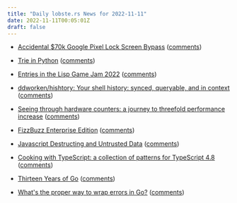 ```yaml
---
title: "Daily lobste.rs News for 2022-11-11"
date: 2022-11-11T00:05:01Z
draft: false
---
```






- [Accidental $70k Google Pixel Lock Screen Bypass](https://bugs.xdavidhu.me/google/2022/11/10/accidental-70k-google-pixel-lock-screen-bypass/)
  ([comments](https://lobste.rs/s/ny6jjf/accidental_70k_google_pixel_lock_screen))



- [Trie in Python](https://softwaremaniacs.org/blog/2022/11/10/python-trie/en/)
  ([comments](https://lobste.rs/s/cb4oqs/trie_python))



- [Entries in the Lisp Game Jam 2022](https://itch.io/jam/lisp-game-jam-2022/results)
  ([comments](https://lobste.rs/s/fniffh/entries_lisp_game_jam_2022))



- [ddworken/hishtory: Your shell history: synced, queryable, and in context](https://github.com/ddworken/hishtory)
  ([comments](https://lobste.rs/s/c6mbot/ddworken_hishtory_your_shell_history))



- [Seeing through hardware counters: a journey to threefold performance increase](https://netflixtechblog.com/seeing-through-hardware-counters-a-journey-to-threefold-performance-increase-2721924a2822)
  ([comments](https://lobste.rs/s/rslctm/seeing_through_hardware_counters))



- [FizzBuzz Enterprise Edition](https://github.com/EnterpriseQualityCoding/FizzBuzzEnterpriseEdition)
  ([comments](https://lobste.rs/s/qz26yq/fizzbuzz_enterprise_edition))



- [Javascript Destructing and Untrusted Data](http://www.petecorey.com/blog/2022/11/09/javascript-destructing-and-untrusted-data/)
  ([comments](https://lobste.rs/s/1xcwfw/javascript_destructing_untrusted_data))



- [Cooking with TypeScript: a collection of patterns for TypeScript 4.8](https://github.com/adamshaylor/cooking-with-typescript)
  ([comments](https://lobste.rs/s/93pfub/cooking_with_typescript_collection))



- [Thirteen Years of Go](https://go.dev/blog/13years)
  ([comments](https://lobste.rs/s/kph1uq/thirteen_years_go))



- [What's the proper way to wrap errors in Go?](https://youtu.be/MRbhtMptago)
  ([comments](https://lobste.rs/s/ppja9c/what_s_proper_way_wrap_errors_go))


